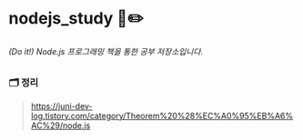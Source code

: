 # nodejs_study 📕✏️

###### (Do it!) Node.js 프로그래밍 책을 통한 공부 저장소입니다.

### 🗂 정리
> https://juni-dev-log.tistory.com/category/Theorem%20%28%EC%A0%95%EB%A6%AC%29/node.js
